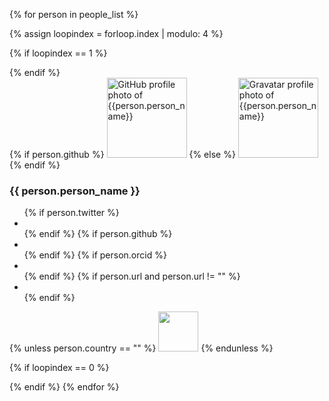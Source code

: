 
{% for person in people_list %}

{% assign loopindex = forloop.index | modulo: 4 %}

{% if loopindex == 1 %}
<div class="row">
{% endif %}


<div class="medium-3 columns">
<div class="team-member anchor-offset" id="{{ person.github }}">
  {% if person.github %}
  <img data-src="https://avatars.githubusercontent.com/{{ person.github }}" width=128 height=128 class="img-responsive img-circle lazyload" alt="GitHub profile photo of {{person.person_name}}">
  {% else %}
  <img data-src="https://www.gravatar.com/avatar/{{ person.gravatar }}?d=mp" width=128 height=128 class="img-responsive img-circle lazyload" alt="Gravatar profile photo of {{person.person_name}}">
  {% endif %}
  <h3>{{ person.person_name }}</h3>
  <ul class="list-inline social-buttons">
      {% if person.twitter %}<li> <a href="https://twitter.com/{{ person.twitter }}"> <i class="fab fa-twitter"></i> </a> </li> {% endif %}
      {% if person.github %}<li> <a href="https://github.com/{{ person.github }}"> <i class="fab fa-github"></i> </a> </li> {% endif %}
      {% if person.orcid %}<li> <a href="https://orcid.org/{{ person.orcid }}"> <i class="fab fa-orcid"></i> </a> </li> {% endif %}
      {% if person.url and person.url != "" %}<li> <a href="{{ person.url }}"> <i class="fas fa-link"></i> </a> </li> {% endif %}
  </ul>
  {% unless person.country == "" %}
  <img width="64" src="/files/flags/{{ person.country | downcase }}.svg"/>
  {% endunless %}
</div>
</div>


{% if loopindex == 0 %}
</div>
{% endif %}
{% endfor %}
